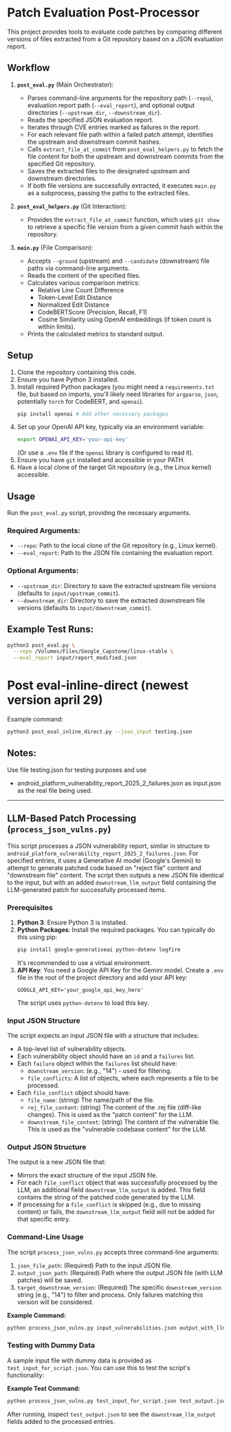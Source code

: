 # Patch Evaluation Post-Processor

This project provides tools to evaluate code patches by comparing different versions of files extracted from a Git repository based on a JSON evaluation report.

## Workflow

1.  **`post_eval.py`** (Main Orchestrator):
    *   Parses command-line arguments for the repository path (`--repo`), evaluation report path (`--eval_report`), and optional output directories (`--upstream_dir`, `--downstream_dir`).
    *   Reads the specified JSON evaluation report.
    *   Iterates through CVE entries marked as failures in the report.
    *   For each relevant file path within a failed patch attempt, identifies the upstream and downstream commit hashes.
    *   Calls `extract_file_at_commit` from `post_eval_helpers.py` to fetch the file content for both the upstream and downstream commits from the specified Git repository.
    *   Saves the extracted files to the designated upstream and downstream directories.
    *   If both file versions are successfully extracted, it executes `main.py` as a subprocess, passing the paths to the extracted files.

2.  **`post_eval_helpers.py`** (Git Interaction):
    *   Provides the `extract_file_at_commit` function, which uses `git show` to retrieve a specific file version from a given commit hash within the repository.

3.  **`main.py`** (File Comparison):
    *   Accepts `--ground` (upstream) and `--candidate` (downstream) file paths via command-line arguments.
    *   Reads the content of the specified files.
    *   Calculates various comparison metrics:
        *   Relative Line Count Difference
        *   Token-Level Edit Distance
        *   Normalized Edit Distance
        *   CodeBERTScore (Precision, Recall, F1)
        *   Cosine Similarity using OpenAI embeddings (if token count is within limits).
    *   Prints the calculated metrics to standard output.

## Setup

1.  Clone the repository containing this code.
2.  Ensure you have Python 3 installed.
3.  Install required Python packages (you might need a `requirements.txt` file, but based on imports, you'll likely need libraries for `argparse`, `json`, potentially `torch` for CodeBERT, and `openai`).
    ```bash
    pip install openai # Add other necessary packages
    ```
4.  Set up your OpenAI API key, typically via an environment variable:
    ```bash
    export OPENAI_API_KEY='your-api-key'
    ```
    (Or use a `.env` file if the `openai` library is configured to read it).
5.  Ensure you have `git` installed and accessible in your PATH.
6.  Have a local clone of the target Git repository (e.g., the Linux kernel) accessible.

## Usage

Run the `post_eval.py` script, providing the necessary arguments.

### Required Arguments:

*   `--repo`: Path to the local clone of the Git repository (e.g., Linux kernel).
*   `--eval_report`: Path to the JSON file containing the evaluation report.

### Optional Arguments:

*   `--upstream_dir`: Directory to save the extracted upstream file versions (defaults to `input/upstream_commit`).
*   `--downstream_dir`: Directory to save the extracted downstream file versions (defaults to `input/downstream_commit`).

## Example Test Runs:

```bash
python3 post_eval.py \
  --repo /Volumes/Files/Google_Capstone/linux-stable \
  --eval_report input/report_modified.json
```

# Post eval-inline-direct (newest version april 29)
Example command:
```bash
python3 post_eval_inline_direct.py --json_input testing.json
```

## Notes:
Use file testing.json for testing purposes 
and use
- android_platform_vulnerability_report_2025_2_failures.json
as input.json as the real file being used. 

---

## LLM-Based Patch Processing (`process_json_vulns.py`)

This script processes a JSON vulnerability report, similar in structure to `android_platform_vulnerability_report_2025_2_failures.json`. For specified entries, it uses a Generative AI model (Google's Gemini) to attempt to generate patched code based on "reject file" content and "downstream file" content. The script then outputs a new JSON file identical to the input, but with an added `downstream_llm_output` field containing the LLM-generated patch for successfully processed items.

### Prerequisites

1.  **Python 3**: Ensure Python 3 is installed.
2.  **Python Packages**: Install the required packages. You can typically do this using pip:
    ```bash
    pip install google-generativeai python-dotenv logfire
    ```
    It's recommended to use a virtual environment.
3.  **API Key**: You need a Google API Key for the Gemini model. Create a `.env` file in the root of the project directory and add your API key:
    ```
    GOOGLE_API_KEY='your_google_api_key_here'
    ```
    The script uses `python-dotenv` to load this key.

### Input JSON Structure

The script expects an input JSON file with a structure that includes:
- A top-level list of vulnerability objects.
- Each vulnerability object should have an `id` and a `failures` list.
- Each `failure` object within the `failures` list should have:
    - `downstream_version`: (e.g., "14") - used for filtering.
    - `file_conflicts`: A list of objects, where each represents a file to be processed.
- Each `file_conflict` object should have:
    - `file_name`: (string) The name/path of the file.
    - `rej_file_content`: (string) The content of the .rej file (diff-like changes). This is used as the "patch content" for the LLM.
    - `downstream_file_content`: (string) The content of the vulnerable file. This is used as the "vulnerable codebase content" for the LLM.

### Output JSON Structure

The output is a new JSON file that:
- Mirrors the exact structure of the input JSON file.
- For each `file_conflict` object that was successfully processed by the LLM, an additional field `downstream_llm_output` is added. This field contains the string of the patched code generated by the LLM.
- If processing for a `file_conflict` is skipped (e.g., due to missing content) or fails, the `downstream_llm_output` field will not be added for that specific entry.

### Command-Line Usage

The script `process_json_vulns.py` accepts three command-line arguments:

1.  `json_file_path`: (Required) Path to the input JSON file.
2.  `output_json_path`: (Required) Path where the output JSON file (with LLM patches) will be saved.
3.  `target_downstream_version`: (Required) The specific `downstream_version` string (e.g., "14") to filter and process. Only failures matching this version will be considered.

**Example Command:**

```bash
python process_json_vulns.py input_vulnerabilities.json output_with_llm_patches.json 14
```

### Testing with Dummy Data

A sample input file with dummy data is provided as `test_input_for_script.json`. You can use this to test the script's functionality:

**Example Test Command:**

```bash
python process_json_vulns.py test_input_for_script.json test_output.json 14
```
After running, inspect `test_output.json` to see the `downstream_llm_output` fields added to the processed entries.
